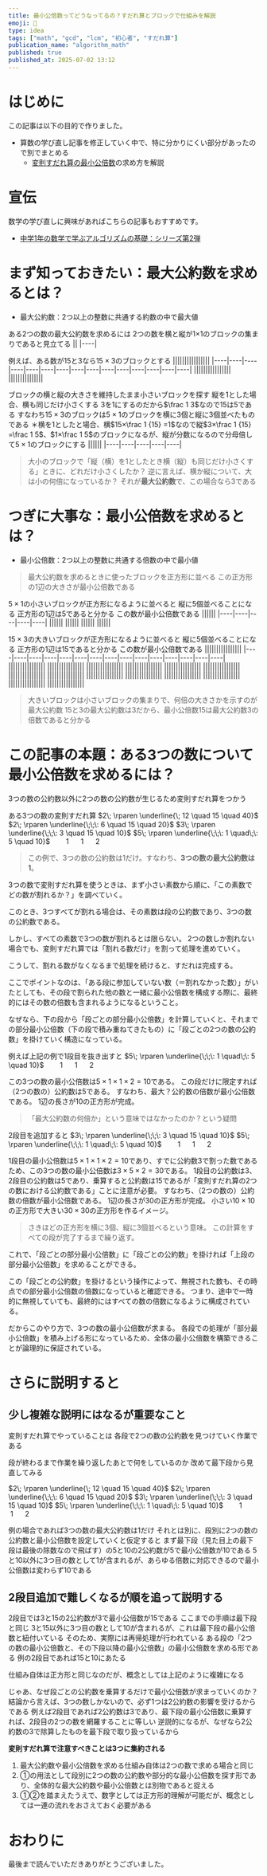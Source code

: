 ```yaml
---
title: 最小公倍数ってどうなってるの？すだれ算とブロックで仕組みを解説
emoji: 🧱
type: idea
tags: ["math", "gcd", "lcm", "初心者", "すだれ算"]
publication_name: "algorithm_math"
published: true
published_at: 2025-07-02 13:12
---
```

# はじめに
この記事は以下の目的で作りました。
- 算数の学び直し記事を修正していく中で、特に分かりにくい部分があったので別でまとめる
  - [変則すだれ算の最小公倍数](https://zenn.dev/algorithm_math/articles/1631216a6976a9#ある3つの数について調べる場合)の求め方を解説
 
# 宣伝
数学の学び直しに興味があればこちらの記事もおすすめです。
- [中学1年の数学で学ぶアルゴリズムの基礎：シリーズ第2弾](https://zenn.dev/algorithm_math/articles/idea-math-chuu1)

# まず知っておきたい：最大公約数を求めるとは？
- 最大公約数：2つ以上の整数に共通する約数の中で最大値

ある2つの数の最大公約数を求めるには
2つの数を横と縦が1×1のブロックの集まりであると見立てる
||
|----|

例えば、ある数が15と3なら$15×3$のブロックとする
||||||||||||||||
|----|----|----|----|----|----|----|----|----|----|----|----|----|----|----|
||||||||||||||||
|||||||||||||||

ブロックの横と縦の大きさを維持したまま小さいブロックを探す
縦を1とした場合、横も同じだけ小さくする
3を1にするのだから$\frac 1 3$なので15は5である
すなわち$15×3$のブロックは$5×1$のブロックを横に3個と縦に3個並べたものである
＊横を1としたと場合、横$15×\frac 1 {15} =1$なので縦$3×\frac 1 {15} =\frac 1 5$、$1×\frac 1 5$のブロックになるが、縦が分数になるので分母倍して$5×1$のブロックにする
||||||
|----|----|----|----|----|

>大小のブロックで「縦（横）を1としたとき横（縦）も同じだけ小さくする」ときに、どれだけ小さくしたか？
逆に言えば、横か縦について、大は小の何倍になっているか？
それが**最大公約数**で、この場合なら3である

# つぎに大事な：最小公倍数を求めるとは？
- 最小公倍数：2つ以上の整数に共通する倍数の中で最小値

>最大公約数を求めるときに使ったブロックを正方形に並べる
この正方形の1辺の大きさが最小公倍数である

$5×1$の小さいブロックが正方形になるように並べると
縦に5個並べることになる
正方形の1辺は5であると分かる
この数が最小公倍数である
||||||
|----|----|----|----|----|
||||||
||||||
||||||
||||||

$15×3$の大きいブロックが正方形になるように並べると
縦に5個並べることになる
正方形の1辺は15であると分かる
この数が最小公倍数である
||||||||||||||||
|----|----|----|----|----|----|----|----|----|----|----|----|----|----|----|
||||||||||||||||
||||||||||||||||
||||||||||||||||
||||||||||||||||
||||||||||||||||
||||||||||||||||
||||||||||||||||
||||||||||||||||
||||||||||||||||
||||||||||||||||
||||||||||||||||
||||||||||||||||
||||||||||||||||
||||||||||||||||

>大きいブロックは小さいブロックの集まりで、何倍の大きさかを示すのが最大公約数
15と3の最大公約数は3だから、最小公倍数15は最大公約数3の倍数であると分かる

# この記事の本題：ある3つの数について最小公倍数を求めるには？
3つの数の公約数以外に2つの数の公約数が生じるため変則すだれ算をつかう

ある3つの数の変則すだれ算
$2\; \rparen \underline{\; 12 \quad 15 \quad 40}$
$2\; \rparen \underline{\;\;\: 6 \quad 15 \quad 20}$
$3\; \rparen \underline{\;\;\: 3 \quad 15 \quad 10}$
$5\; \rparen \underline{\;\;\: 1 \quad\;\: 5 \quad 10}$
$\;\:\; \, \;\:\;\: 1 \quad \;\: 1 \quad \;\: 2$

>この例で、3つの数の公約数は1だけ。すなわち、**3つの数の最大公約数は1**。

3つの数で変則すだれ算を使うときは、まず小さい素数から順に、「この素数でどの数が割れるか？」を調べていく。

このとき、3つすべてが割れる場合は、その素数は段の公約数であり、3つの数の公約数である。

しかし、すべての素数で3つの数が割れるとは限らない。
2つの数しか割れない場合でも、変則すだれ算では「割れる数だけ」を割って処理を進めていく。

こうして、割れる数がなくなるまで処理を続けると、すだれは完成する。

ここでポイントなのは、「ある段に参加していない数（＝割れなかった数）」がいたとしても、その段で割られた他の数と一緒に最小公倍数を構成する際に、最終的にはその数の倍数も含まれるようになるということ。

なぜなら、下の段から「段ごとの部分最小公倍数」を計算していくと、それまでの部分最小公倍数（下の段で積み重ねてきたもの）に「段ごとの2つの数の公約数」を掛けていく構造になっている。

例えば上記の例で1段目を抜き出すと
$5\; \rparen \underline{\;\;\: 1 \quad\;\: 5 \quad 10}$
$\;\:\; \, \;\:\;\: 1 \quad \;\: 1 \quad \;\: 2$

この3つの数の最小公倍数は$5×1×1×2=10$である。
この段だけに限定すれば（2つの数の）公約数は5である。
すなわち、最大？公約数の倍数が最小公倍数である。
1辺の長さが10の正方形が完成。

>「最大公約数の何倍か」という意味ではなかったのか？という疑問

2段目を追加すると
$3\; \rparen \underline{\;\;\: 3 \quad 15 \quad 10}$
$5\; \rparen \underline{\;\;\: 1 \quad\;\: 5 \quad 10}$
$\;\:\; \, \;\:\;\: 1 \quad \;\: 1 \quad \;\: 2$

1段目の最小公倍数は$5×1×1×2=10$であり、すでに公約数3で割った数であるため、この3つの数の最小公倍数は$3×5×2=30$である。
1段目の公約数は3、2段目の公約数は5であり、乗算すると公約数は15であるが「変則すだれ算の2つの数における公約数である」ことに注意が必要。
すなわち、（2つの数の）公約数の倍数が最小公倍数である。
1辺の長さが30の正方形が完成。
小さい$10×10$の正方形で大きい$30×30$の正方形を作るイメージ。

>さきほどの正方形を横に3個、縦に3個並べるという意味。
この計算をすべての段が完了するまで繰り返す。

これで、「段ごとの部分最小公倍数」に「段ごとの公約数」を掛ければ「上段の部分最小公倍数」を求めることができる。

この「段ごとの公約数」を掛けるという操作によって、無視された数も、その時点での部分最小公倍数の倍数になっていると確認できる。
つまり、途中で一時的に無視していても、最終的にはすべての数の倍数になるように構成されている。

だからこのやり方で、3つの数の最小公倍数が求まる。
各段での処理が「部分最小公倍数」を積み上げる形になっているため、全体の最小公倍数を構築できることが論理的に保証されている。

# さらに説明すると
## 少し複雑な説明にはなるが重要なこと
変則すだれ算でやっていることは
各段で2つの数の公約数を見つけていく作業である

段が終わるまで作業を繰り返したあとで何をしているのか
改めて最下段から見直してみる

$2\; \rparen \underline{\; 12 \quad 15 \quad 40}$
$2\; \rparen \underline{\;\;\: 6 \quad 15 \quad 20}$
$3\; \rparen \underline{\;\;\: 3 \quad 15 \quad 10}$
$5\; \rparen \underline{\;\;\: 1 \quad\;\: 5 \quad 10}$
$\;\:\; \, \;\:\;\: 1 \quad \;\: 1 \quad \;\: 2$

例の場合であれば3つの数の最大公約数は1だけ
それとは別に、段別に2つの数の公約数と最小公倍数を設定していくと仮定すると
まず最下段（見た目上の最下段は最後の除数なので飛ばす）の5と10の2公約数が5で最小公倍数が10である
5と10以外に3つ目の数として1が含まれるが、あらゆる倍数に対応できるので最小公倍数は変わらず10である

## 2段目追加で難しくなるが順を追って説明する

2段目では3と15の2公約数が3で最小公倍数が15である
ここまでの手順は最下段と同じ
3と15以外に3つ目の数として10が含まれるが、これは最下段の最小公倍数と紐付いている
そのため、実際には再帰処理が行われている
ある段の「2つの数の最小公倍数と、その下段以降の最小公倍数」の最小公倍数を求める形である
例の2段目であれば15と10にあたる

仕組み自体は正方形と同じなのだが、概念としては上記のように複雑になる

じゃあ、なぜ段ごとの公約数を乗算するだけで最小公倍数が求まっていくのか？
結論から言えば、3つの数しかないので、必ず1つは2公約数の影響を受けるからである
例えば2段目であれば2公約数は3であり、最下段の最小公倍数に乗算すれば、2段目の2つの数を網羅することに等しい
逆説的になるが、なぜなら2公約数の3で除算したものを最下段で取り扱っているから

**変則すだれ算で注意すべきことは3つに集約される**
1. 最大公約数や最小公倍数を求める仕組み自体は2つの数で求める場合と同じ
2. ①の用法として段別に2つの数の公約数や部分的な最小公倍数を探す形であり、全体的な最大公約数や最小公倍数とは別物であると捉える
3. ①②を踏まえたうえで、数字としては正方形的理解が可能だが、概念としては一連の流れをおさえておく必要がある

# おわりに
最後まで読んでいただきありがとうございました。

